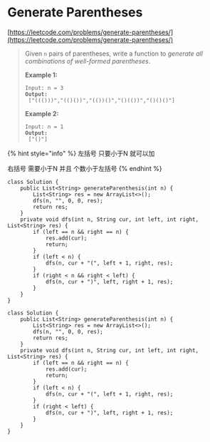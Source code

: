 # Generate Parentheses

[https://leetcode.com/problems/generate-parentheses/](https://leetcode.com/problems/generate-parentheses/)

> Given `n` pairs of parentheses, write a function to _generate all combinations of well-formed parentheses_.
>
> &#x20;
>
> **Example 1:**
>
> <pre><code>Input: n = 3
> <strong>Output:
> </strong> ["((()))","(()())","(())()","()(())","()()()"]</code></pre>
>
> **Example 2:**
>
> <pre><code>Input: n = 1
> <strong>Output:
> </strong> ["()"]</code></pre>

{% hint style="info" %}
左括号 只要小于N 就可以加

右括号 需要小于N 并且 个数小于左括号
{% endhint %}

```
class Solution {
    public List<String> generateParenthesis(int n) {
        List<String> res = new ArrayList<>();
        dfs(n, "", 0, 0, res);
        return res;
    }
    private void dfs(int n, String cur, int left, int right, List<String> res) {
        if (left == n && right == n) {
            res.add(cur);
            return;
        }
        if (left < n) {
            dfs(n, cur + "(", left + 1, right, res);
        }
        if (right < n && right < left) {
            dfs(n, cur + ")", left, right + 1, res);
        }
    }
}
```

```
class Solution {
    public List<String> generateParenthesis(int n) {
        List<String> res = new ArrayList<>();
        dfs(n, "", 0, 0, res);
        return res;
    }
    private void dfs(int n, String cur, int left, int right, List<String> res) {
        if (left == n && right == n) {
            res.add(cur);
            return;
        }
        if (left < n) {
            dfs(n, cur + "(", left + 1, right, res);
        }
        if (right < left) {
            dfs(n, cur + ")", left, right + 1, res);
        }
    }
}
```
